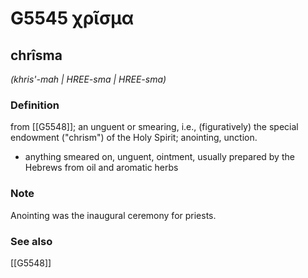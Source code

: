 # G5545 χρῖσμα

## chrîsma

_(khris'-mah | HREE-sma | HREE-sma)_

### Definition

from [[G5548]]; an unguent or smearing, i.e., (figuratively) the special endowment ("chrism") of the Holy Spirit; anointing, unction.

- anything smeared on, unguent, ointment, usually prepared by the Hebrews from oil and aromatic herbs

### Note

Anointing was the inaugural ceremony for priests.

### See also

[[G5548]]

